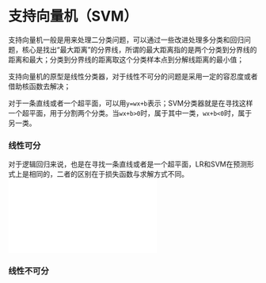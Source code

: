 支持向量机（SVM）
====

支持向量机一般是用来处理二分类问题，可以通过一些改进处理多分类和回归问题，核心是找出“最大距离”的分界线，所谓的最大距离指的是两个分类到分界线的距离和最大；分类到分界线的距离取这个分类样本点到分解线距离的最小值；

支持向量机的原型是线性分类器，对于线性不可分的问题是采用一定的容忍度或者借助核函数去解决；

对于一条直线或者一个超平面，可以用```y=wx+b```表示；SVM分类器就是在寻找这样一个超平面，用于分割两个分类。当```wx+b>0```时，属于其中一类，```wx+b<0```时，属于另一类。

### 线性可分 ###
对于逻辑回归来说，也是在寻找一条直线或者是一个超平面，LR和SVM在预测形式上是相同的，二者的区别在于损失函数与求解方式不同。
![逻辑回归](/docs/ml/2.md)<br>



### 线性不可分 ###
